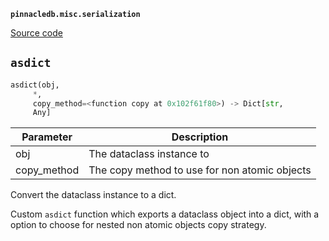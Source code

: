 **`pinnacledb.misc.serialization`** 

[Source code](https://github.com/SuperDuperDB/pinnacledb/blob/main/pinnacledb/misc/serialization.py)

## `asdict` 

```python
asdict(obj,
     *,
     copy_method=<function copy at 0x102f61f80>) -> Dict[str,
     Any]
```
| Parameter | Description |
|-----------|-------------|
| obj | The dataclass instance to |
| copy_method | The copy method to use for non atomic objects |

Convert the dataclass instance to a dict.

Custom ``asdict`` function which exports a dataclass object into a dict,
with a option to choose for nested non atomic objects copy strategy.

